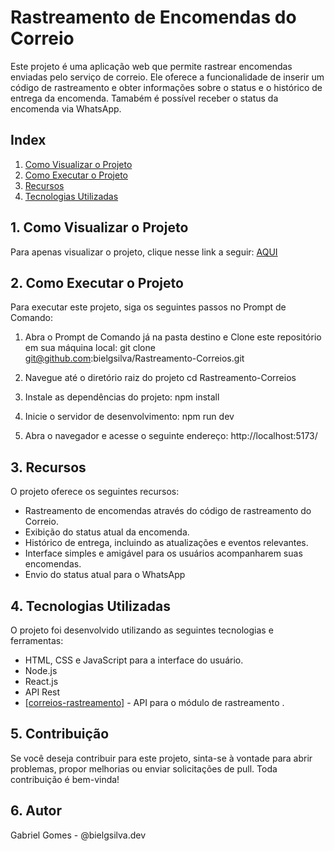 # Rastreamento de Encomendas do Correio

Este projeto é uma aplicação web que permite rastrear encomendas enviadas pelo serviço de correio. Ele oferece a funcionalidade de inserir um código de rastreamento e obter informações sobre o status e o histórico de entrega da encomenda. Tamabém é possível receber o status da encomenda via WhatsApp.

## Index

1. <a href='#visuProjeto'>Como Visualizar o Projeto </a> <br>
2. <a href='#execProjeto'>Como Executar o Projeto</a><br>
3. <a href='#funcionalidades'>Recursos</a><br>
4. <a href='#tec'>Tecnologias Utilizadas</a><br>

## <h2 id='visuProjeto'>1. Como Visualizar o Projeto</h2>
Para apenas visualizar o projeto, clique nesse link a seguir: <a href='https://bielgsilva.github.io/Rastreamento-Correios/'> AQUI </a>

## <h2 id='execProjeto'>2. Como Executar o Projeto</h2>
Para executar este projeto, siga os seguintes passos no Prompt de Comando:

1. Abra o Prompt de Comando já na pasta destino e Clone este repositório em sua máquina local:
git clone git@github.com:bielgsilva/Rastreamento-Correios.git

2. Navegue até o diretório raiz do projeto
cd Rastreamento-Correios

3. Instale as dependências do projeto:
npm install

4. Inicie o servidor de desenvolvimento:
npm run dev

5. Abra o navegador e acesse o seguinte endereço:
http://localhost:5173/

## <h2 id='funcionalidades'>3. Recursos</h2>

O projeto oferece os seguintes recursos:

- Rastreamento de encomendas através do código de rastreamento do Correio.
- Exibição do status atual da encomenda.
- Histórico de entrega, incluindo as atualizações e eventos relevantes.
- Interface simples e amigável para os usuários acompanharem suas encomendas.
- Envio do status atual para o WhatsApp

##  <h2 id='tec'>4. Tecnologias Utilizadas</h2>

O projeto foi desenvolvido utilizando as seguintes tecnologias e ferramentas:

- HTML, CSS e JavaScript para a interface do usuário.
- Node.js
- React.js
- API Rest
- <a href='https://www.npmjs.com/package/correios-rastreamento'>[correios-rastreamento]</a> - API para o módulo de rastreamento .


## 5. Contribuição

Se você deseja contribuir para este projeto, sinta-se à vontade para abrir problemas, propor melhorias ou enviar solicitações de pull. Toda contribuição é bem-vinda!

## 6. Autor

Gabriel Gomes - @bielgsilva.dev

